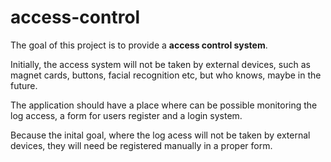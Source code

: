 # access-control

The goal of this project is to provide a **access control system**.

Initially, the access system will not be taken by external devices, such as magnet cards, buttons, facial recognition etc, but who knows, maybe in the future.

The application should have a place where can be possible monitoring the log access, a form for users register and a login system.

Because the inital goal, where the log acess will not be taken by external devices, they will need be registered manually in a proper form.

